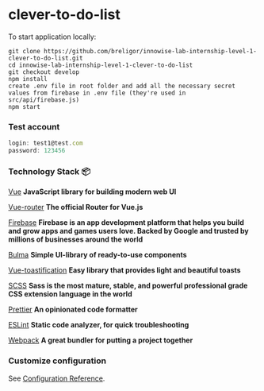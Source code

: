 # clever-to-do-list
To start application locally:

```
git clone https://github.com/breligor/innowise-lab-internship-level-1-clever-to-do-list.git
cd innowise-lab-internship-level-1-clever-to-do-list
git checkout develop
npm install
create .env file in root folder and add all the necessary secret values from firebase in .env file (they're used in src/api/firebase.js)
npm start

```
### Test account

```js
login: test1@test.com
password: 123456

```
### Technology Stack 📦

[Vue](https://www.npmjs.com/package/vue) **JavaScript library for building  modern web UI**

[Vue-router](https://router.vuejs.org/) **The official Router for Vue.js**

[Firebase](https://firebase.google.com/) **Firebase is an app development platform that helps you build and grow apps and games users love. Backed by Google and trusted by millions of businesses around the world**

[Bulma](https://bulma.io/) **Simple UI-library of ready-to-use components**

[Vue-toastification](https://vue-toastification.maronato.dev/) **Easy library that provides light and beautiful toasts**

[SCSS](https://sass-lang.com/) **Sass is the most mature, stable, and powerful professional grade CSS extension language in the world**

[Prettier](https://prettier.io/) **An opinionated code formatter**

[ESLint](https://eslint.org/) **Static code analyzer, for quick troubleshooting**

[Webpack](https://webpack.js.org/) **A great bundler for putting a project together**


### Customize configuration
See [Configuration Reference](https://cli.vuejs.org/config/).
